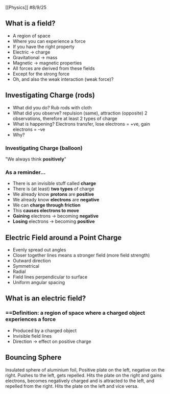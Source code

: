 [[Physics]]
#8/9/25 
## What is a field?
- A region of space
- Where you can experience a force
- If you have the right property
- Electric -> charge
- Gravitational -> mass
- Magnetic -> magnetic properties
- All forces are derived from these fields
- Except for the strong force
- Oh, and also the weak interaction (weak force)?
## Investigating Charge (rods)
- What did you do?
	Rub rods with cloth
- What did you observe?
	repulsion (same), attraction (opposite)
	2 observations, therefore at least 2 types of charge
 - What is happening?
	Electrons transfer, lose electrons = +ve, gain electrons = -ve
- Why?
### Investigating Charge (balloon)
"We always think **positively**"
### As a reminder...
- There is an invisible stuff called **charge**
- There is (at least) **two types** of charge
- We already know **protons** are **positive**
- We already know **electrons** are **negative**
- We can **charge through friction**
- This **causes electrons to move**
- **Gaining** electrons -> becoming **negative**
- **Losing** electrons -> becoming **positive**
## Electric Field around a Point Charge
- Evenly spread out angles
- Closer together lines means a stronger field (more field strength)
- Outward direction
- Symmetrical
- Radial
- Field lines perpendicular to surface
- Uniform angular spacing
## What is an electric field?
### ==Definition: a region of space where a charged object experiences a force
- Produced by a charged object
- Invisible field lines
- Direction -> effect on positive charge

## Bouncing Sphere
Insulated sphere of aluminium foil, Positive plate on the left, negative on the right. Pushes to the left, gets repelled. Hits the plate on the right and gains electrons, becomes negatively charged and is attracted to the left, and repelled from the right. Hits the plate on the left and vice versa.
